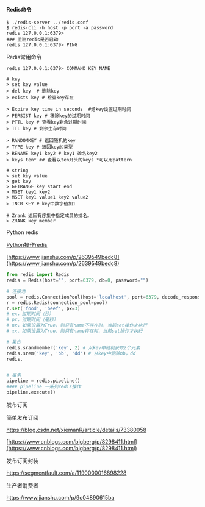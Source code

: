 #### Redis命令

```
$ ./redis-server ../redis.conf
$ redis-cli -h host -p port -a password
redis 127.0.0.1:6379>
### 监测redis是否启动
redis 127.0.0.1:6379> PING
```

Redis常用命令

```
redis 127.0.0.1:6379> COMMAND KEY_NAME

# key
> set key value
> del key  # 删除key
> exists key # 检查key存在

> Expire key time_in_seconds  #给key设置过期时间
> PERSIST key # 移除key的过期时间
> PTTL key # 查看key剩余过期时间
> TTL key # 剩余生存时间

> RANDOMKEY # 返回随机的key
> TYPE key # 返回key的类型
> RENAME key1 key2 # key1 改名key2
> keys ten* ## 查看以ten开头的keys *可以用pattern

# string
> set key value
> get key
> GETRANGE key start end
> MGET key1 key2
> MSET key1 value1 key2 value2
> INCR KEY # key中数字值加1

# Zrank 返回有序集中指定成员的排名。
> ZRANK key member
```

Python redis

[Python操作redis](https://www.cnblogs.com/melonjiang/p/5342505.html)

[https://www.jianshu.com/p/2639549bedc8](https://www.jianshu.com/p/2639549bedc8)

```py
from redis import Redis
redis = Redis(host="", port=6379, db=0, password="")

# 连接池
pool = redis.ConnectionPool(host='localhost', port=6379, decode_responses=True)
r = redis.Redis(connection_pool=pool)
r.set('food', 'beef', px=3)
# ex，过期时间（秒）
# px，过期时间（毫秒）
# nx，如果设置为True，则只有name不存在时，当前set操作才执行
# xx，如果设置为True，则只有name存在时，当前set操作才执行

# 集合
redis.srandmember('key', 2) # 从key中随机获取2个元素
redis.srem('key', 'bb', 'dd') # 从key中删除bb，dd
redis.


# 事务
pipeline = redis.pipeline()
#### pipeline 一系列redis操作
pipeline.execute()
```

发布订阅

简单发布订阅

https://blog.csdn.net/xiemanR/article/details/73380058

[https://www.cnblogs.com/bigberg/p/8298411.html](https://www.cnblogs.com/bigberg/p/8298411.html)

发布订阅封装

https://segmentfault.com/a/1190000016898228



生产者消费者

https://www.jianshu.com/p/9c04890615ba

